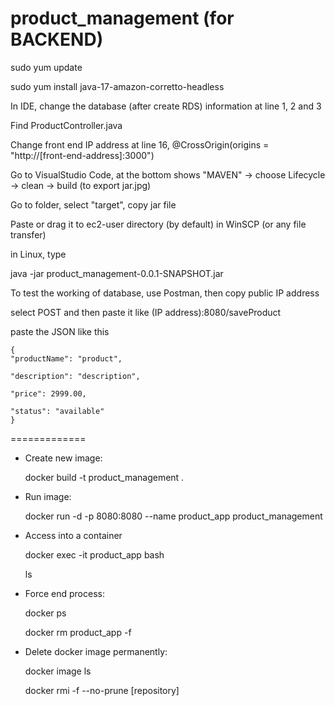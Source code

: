 # product_management (for BACKEND) 

sudo yum update

sudo yum install java-17-amazon-corretto-headless

In IDE, change the database (after create RDS) information at line 1, 2 and 3

Find ProductController.java

Change front end IP address at line 16, @CrossOrigin(origins = "http://[front-end-address]:3000") 

Go to VisualStudio Code, at the bottom shows "MAVEN"  -> choose Lifecycle -> clean -> build (to export jar.jpg)

Go to folder, select "target", copy jar file

Paste or drag it to ec2-user directory (by default) in WinSCP (or any file transfer)

in Linux, type 

java -jar product_management-0.0.1-SNAPSHOT.jar

To test the working of database, use Postman, then copy public IP address

select POST and then paste it like (IP address):8080/saveProduct

paste the JSON like this
   
    {
    "productName": "product",
    
    "description": "description",
    
    "price": 2999.00,
    
    "status": "available" 
    }

=============

- Create new image:

   docker build -t product_management .

- Run image:

   docker run -d -p 8080:8080 --name product_app product_management

- Access into a container

   docker exec -it product_app bash

   ls 

- Force end process:

   docker ps

   docker rm product_app -f

- Delete docker image permanently:

   docker image ls

   docker rmi -f --no-prune [repository]
